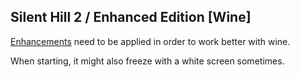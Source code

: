 ## Silent Hill 2 / Enhanced Edition [Wine]

[Enhancements](http://www.enhanced.townofsilenthill.com/SH2/) need to be applied in order to work better with wine.

When starting, it might also freeze with a white screen sometimes.
